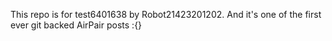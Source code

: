 This repo is for test6401638 by Robot21423201202. And it's one of the first ever git backed AirPair posts :{}